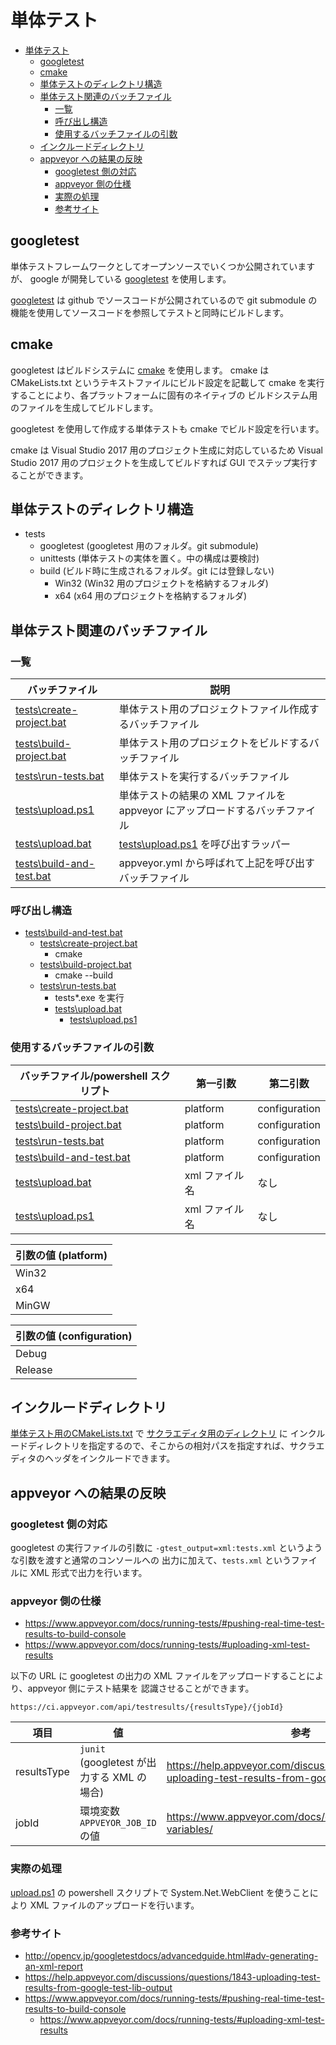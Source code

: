 # 単体テスト

<!-- TOC -->

- [単体テスト](#単体テスト)
    - [googletest](#googletest)
    - [cmake](#cmake)
    - [単体テストのディレクトリ構造](#単体テストのディレクトリ構造)
    - [単体テスト関連のバッチファイル](#単体テスト関連のバッチファイル)
        - [一覧](#一覧)
        - [呼び出し構造](#呼び出し構造)
        - [使用するバッチファイルの引数](#使用するバッチファイルの引数)
    - [インクルードディレクトリ](#インクルードディレクトリ)
    - [appveyor への結果の反映](#appveyor-への結果の反映)
        - [googletest 側の対応](#googletest-側の対応)
        - [appveyor 側の仕様](#appveyor-側の仕様)
        - [実際の処理](#実際の処理)
        - [参考サイト](#参考サイト)

<!-- /TOC -->

## googletest

単体テストフレームワークとしてオープンソースでいくつか公開されていますが、
google が開発している [googletest](https://github.com/google/googletest) を使用します。

[googletest](https://github.com/google/googletest) は github でソースコードが公開されているので
git submodule の機能を使用してソースコードを参照してテストと同時にビルドします。

## cmake

googletest はビルドシステムに [cmake](https://cmake.org/) を使用します。
cmake は CMakeLists.txt というテキストファイルにビルド設定を記載して
cmake を実行することにより、各プラットフォームに固有のネイティブの
ビルドシステム用のファイルを生成してビルドします。

googletest を使用して作成する単体テストも cmake でビルド設定を行います。

cmake は Visual Studio 2017 用のプロジェクト生成に対応しているため
Visual Studio 2017 用のプロジェクトを生成してビルドすれば 
GUI でステップ実行することができます。

## 単体テストのディレクトリ構造

- tests
    - googletest (googletest 用のフォルダ。git submodule)
    - unittests (単体テストの実体を置く。中の構成は要検討)
    - build (ビルド時に生成されるフォルダ。git には登録しない)
        - Win32 (Win32 用のプロジェクトを格納するフォルダ)
        - x64   (x64 用のプロジェクトを格納するフォルダ)

## 単体テスト関連のバッチファイル

### 一覧

| バッチファイル | 説明 |
|--|--|
|[tests\create-project.bat](tests/create-project.bat)|単体テスト用のプロジェクトファイル作成するバッチファイル |
|[tests\build-project.bat](tests/build-project.bat)  |単体テスト用のプロジェクトをビルドするバッチファイル |
|[tests\run-tests.bat](tests/run-tests.bat)          |単体テストを実行するバッチファイル |
|[tests\upload.ps1](tests/upload.ps1)          |単体テストの結果の XML ファイルを appveyor にアップロードするバッチファイル|
|[tests\upload.bat](tests/upload.bat)          |[tests\upload.ps1](tests/upload.ps1) を呼び出すラッパー|
|[tests\build-and-test.bat](tests/build-and-test.bat)|appveyor.yml から呼ばれて上記を呼び出すバッチファイル  |

### 呼び出し構造

- [tests\build-and-test.bat](tests/build-and-test.bat)
    - [tests\create-project.bat](tests/create-project.bat)
        - cmake
    - [tests\build-project.bat](tests/build-project.bat)
        - cmake --build
    - [tests\run-tests.bat](tests/run-tests.bat)
        - tests*.exe を実行
        - [tests\upload.bat](tests/upload.bat)
            - [tests\upload.ps1](tests/upload.ps1)

### 使用するバッチファイルの引数

| バッチファイル/powershell スクリプト| 第一引数 | 第二引数 |
|--|--|--|
|[tests\create-project.bat](tests/create-project.bat)|platform|configuration|
|[tests\build-project.bat](tests/build-project.bat)  |platform|configuration|
|[tests\run-tests.bat](tests/run-tests.bat)          |platform|configuration|
|[tests\build-and-test.bat](tests/build-and-test.bat)|platform|configuration|
|[tests\upload.bat](tests/upload.bat)          |xml ファイル名|なし|
|[tests\upload.ps1](tests/upload.ps1)          |xml ファイル名|なし|

|引数の値 (platform)|
|--|
|Win32|
|x64|
|MinGW|

|引数の値 (configuration)|
|--|
|Debug|
|Release|

## インクルードディレクトリ

[単体テスト用のCMakeLists.txt](tests/unittests/CMakeLists.txt) で [サクラエディタ用のディレクトリ](sakura_core) に
インクルードディレクトリを指定するので、そこからの相対パスを指定すれば、サクラエディタのヘッダをインクルードできます。

## appveyor への結果の反映

### googletest 側の対応

googletest の実行ファイルの引数に `-gtest_output=xml:tests.xml` というような引数を渡すと通常のコンソールへの
出力に加えて、`tests.xml` というファイルに XML 形式で出力を行います。

### appveyor 側の仕様

- https://www.appveyor.com/docs/running-tests/#pushing-real-time-test-results-to-build-console
- https://www.appveyor.com/docs/running-tests/#uploading-xml-test-results

以下の URL に googletest の出力の XML ファイルをアップロードすることにより、appveyor 側にテスト結果を
認識させることができます。


```
https://ci.appveyor.com/api/testresults/{resultsType}/{jobId}
```

|項目|値|参考|
|--|--|--|
|resultsType|`junit` (googletest が出力する XML の場合)|https://help.appveyor.com/discussions/questions/1843-uploading-test-results-from-google-test-lib-output|
|jobId|環境変数 `APPVEYOR_JOB_ID` の値|https://www.appveyor.com/docs/environment-variables/|

### 実際の処理

[upload.ps1](upload.ps1) の powershell スクリプトで System.Net.WebClient を使うことにより
XML ファイルのアップロードを行います。

### 参考サイト

- http://opencv.jp/googletestdocs/advancedguide.html#adv-generating-an-xml-report
- https://help.appveyor.com/discussions/questions/1843-uploading-test-results-from-google-test-lib-output
- https://www.appveyor.com/docs/running-tests/#pushing-real-time-test-results-to-build-console
   - https://www.appveyor.com/docs/running-tests/#uploading-xml-test-results